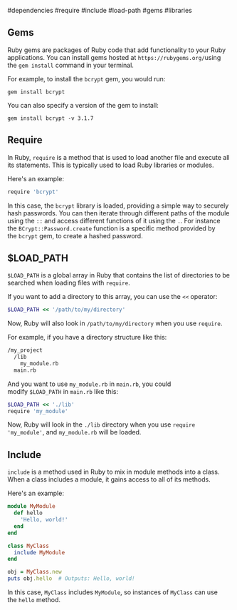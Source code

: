 #dependencies #require #include #load-path #gems #libraries

## Gems

Ruby gems are packages of Ruby code that add functionality to your Ruby applications. You can install gems hosted at `https://rubygems.org/`using the `gem install` command in your terminal.

For example, to install the `bcrypt` gem, you would run:

``` shell
gem install bcrypt
```

You can also specify a version of the gem to install:

``` shell
gem install bcrypt -v 3.1.7
```

## Require

In Ruby, `require` is a method that is used to load another file and execute all its statements. This is typically used to load Ruby libraries or modules.

Here's an example:

``` ruby
require 'bcrypt'
```

In this case, the `bcrypt` library is loaded, providing a simple way to securely hash passwords.
You can then iterate through different paths of the module using the `::` and access different functions of it using the `.`. For instance the `BCrypt::Password.create` function is a specific method provided by the `bcrypt` gem, to create a hashed password.

## $LOAD_PATH

`$LOAD_PATH` is a global array in Ruby that contains the list of directories to be searched when loading files with `require`.

If you want to add a directory to this array, you can use the `<<` operator:

``` ruby
$LOAD_PATH << '/path/to/my/directory'
```

Now, Ruby will also look in `/path/to/my/directory` when you use `require`.

For example, if you have a directory structure like this:

``` txt
/my_project
  /lib
    my_module.rb
  main.rb
```

And you want to use `my_module.rb` in `main.rb`, you could modify `$LOAD_PATH` in `main.rb` like this:

``` ruby
$LOAD_PATH << './lib'
require 'my_module'
```

Now, Ruby will look in the `./lib` directory when you use `require 'my_module'`, and `my_module.rb` will be loaded.

## Include

`include` is a method used in Ruby to mix in module methods into a class. When a class includes a module, it gains access to all of its methods.

Here's an example:

``` ruby
module MyModule
  def hello
    'Hello, world!'
  end
end

class MyClass
  include MyModule
end

obj = MyClass.new
puts obj.hello  # Outputs: Hello, world!
```

In this case, `MyClass` includes `MyModule`, so instances of `MyClass` can use the `hello` method.
